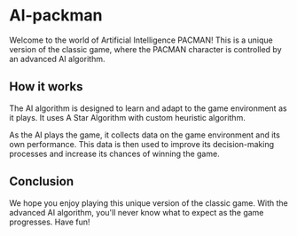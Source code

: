 # AI-packman
Welcome to the world of Artificial Intelligence PACMAN! This is a unique version of the classic game, where the PACMAN character is controlled by an advanced AI algorithm.

## How it works
The AI algorithm is designed to learn and adapt to the game environment as it plays. It uses A Star Algorithm with custom heuristic algorithm.

As the AI plays the game, it collects data on the game environment and its own performance. This data is then used to improve its decision-making processes and increase its chances of winning the game.

## Conclusion
We hope you enjoy playing this unique version of the classic game. With the advanced AI algorithm, you'll never know what to expect as the game progresses. Have fun!
